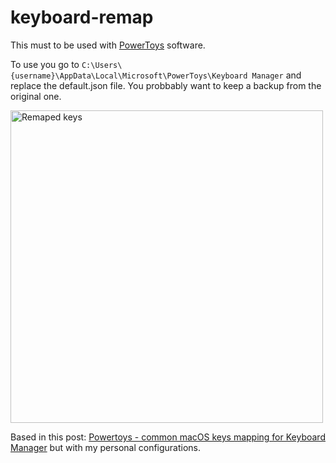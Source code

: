 # keyboard-remap

This must to be used with [PowerToys](https://github.com/microsoft/PowerToys) software.

To use you go to `C:\Users\{username}\AppData\Local\Microsoft\PowerToys\Keyboard Manager` and replace the default.json file. 
You probbably want to keep a backup from the original one.

<img alt="Remaped keys" src="https://user-images.githubusercontent.com/33128737/159803657-cc2e2886-6d90-489d-bd62-34fc55806dc4.png" width="500" />


Based in this post: [Powertoys - common macOS keys mapping for Keyboard Manager](https://dev.to/vuong/re-map-keyboard-ctrl-alt-win-to-make-windows-vscode-s-keyboard-works-similar-as-mac-vscode-899) but with my personal configurations.
